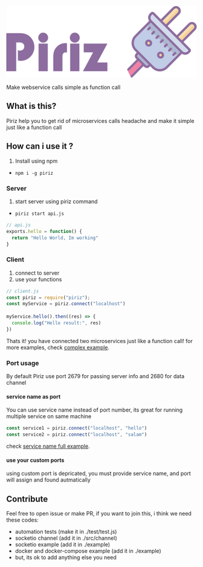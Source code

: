 ![Piriz](/assets/logoV1.2.land.png)

Make webservice calls simple as function call

## What is this?
Piriz help you to get rid of microservices calls headache and make it simple just like a function call

## How can i use it ?
1. Install using npm
  - `npm i -g piriz`

### Server
1. start server using piriz command
  - `piriz start api.js`
```js
// api.js
exports.hello = function() {
  return "Hello World, Im working"
}
```

### Client
1. connect to server
2. use your functions
```js
// client.js
const piriz = require("piriz");
const myService = piriz.connect("localhost")

myService.hello().then((res) => {
  console.log("Hello result:", res)
})
```
Thats it! you have connected two microservices just like a function call!
for more examples, check [complex example](./example/3-complex).

### Port usage
By default Piriz use port 2679 for passing server info and 2680 for data channel

#### service name as port
You can use service name instead of port number, its great for running multiple service on same machine
```js
const service1 = piriz.connect("localhost", "hello")
const service2 = piriz.connect("localhost", "salam")
```
check [service name full example](./example/2-serviceName).

#### use your custom ports
using custom port is depricated, you must provide service name, and port will assign and found autmatically

## Contribute
Feel free to open issue or make PR,
if you want to join this, i think we need these codes:
- automation tests (make it in ./test/test.js)
- socketio channel (add it in ./src/channel)
- socketio example (add it in ./example)
- docker and docker-compose example (add it in ./example)
- but, its ok to add anything else you need